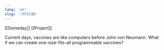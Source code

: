 ```yaml
---
lang: 'en'
slug: '/5F5C8D'
---
```


[[Someday]] [[Project]]

Current days, vaccines are like computers before John von Neumann.
What if we can create one-size-fits-all programmable vaccines?
